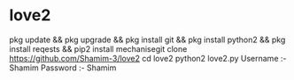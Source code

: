 # love2
pkg update &amp;&amp; pkg upgrade &amp;&amp; pkg install git &amp;&amp; pkg install python2 &amp;&amp; pkg install reqests &amp;&amp; pip2 install mechanisegit clone https://github.com/Shamim-3/love2 cd love2 python2 love2.py Username :- Shamim Password :- Shamim
